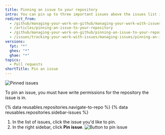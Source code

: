 ```yaml
---
title: Pinning an issue to your repository
intro: You can pin up to three important issues above the issues list in your repository.
redirect_from:
  - /github/managing-your-work-on-github/managing-your-work-with-issues-and-pull-requests/pinning-an-issue-to-your-repository
  - /articles/pinning-an-issue-to-your-repository
  - /github/managing-your-work-on-github/pinning-an-issue-to-your-repository
  - /issues/tracking-your-work-with-issues/managing-issues/pinning-an-issue-to-your-repository
versions:
  fpt: "*"
  ghes: "*"
  ghae: "*"
topics:
  - Pull requests
shortTitle: Pin an issue
---
```


![Pinned issues](/assets/images/help/issues/pinned-issues.png)

To pin an issue, you must have write permissions for the repository the issue is in.

{% data reusables.repositories.navigate-to-repo %}
{% data reusables.repositories.sidebar-issues %}

1. In the list of issues, click the issue you'd like to pin.
2. In the right sidebar, click **Pin issue**.
   ![Button to pin issue](/assets/images/help/repository/pin-issue.png)
